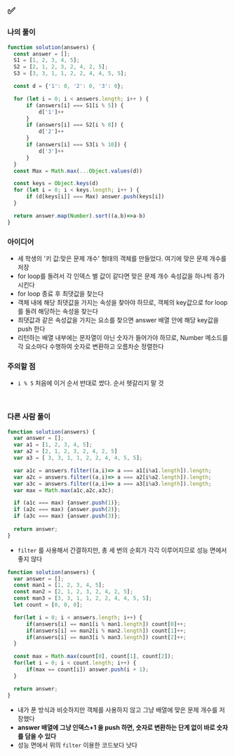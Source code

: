 ## ✅

### 나의 풀이
```javascript
function solution(answers) {
  const answer = [];
  S1 = [1, 2, 3, 4, 5];
  S2 = [2, 1, 2, 3, 2, 4, 2, 5];
  S3 = [3, 3, 1, 1, 2, 2, 4, 4, 5, 5];

  const d = {'1': 0, '2': 0, '3': 0};

  for (let i = 0; i < answers.length; i++ ) {
      if (answers[i] === S1[i % 5]) {
          d['1']++
      }
      if (answers[i] === S2[i % 8]) {
          d['2']++
      }
      if (answers[i] === S3[i % 10]) {
          d['3']++
      }
  }
  const Max = Math.max(...Object.values(d))

  const keys = Object.keys(d)
  for (let i = 0; i < keys.length; i++ ) {
      if (d[keys[i]] === Max) answer.push(keys[i])
  }

  return answer.map(Number).sort((a,b)=>a-b)
}
```


### 아이디어
- 세 학생의 '키 값:맞은 문제 개수' 형태의 객체를 만들었다. 여기에 맞은 문제 개수를 저장
- for loop를 돌려서 각 인덱스 별 값이 같다면 맞은 문제 개수 속성값을 하나씩 증가시킨다
- for loop 종료 후 최댓값을 찾는다
- 객체 내에 해당 최댓값을 가지는 속성을 찾아야 하므로, 객체의 key값으로 for loop를 돌려 해당하는 속성을 찾는다
- 최댓값과 같은 속성값을 가지는 요소를 찾으면 answer 배열 안에 해당 key값을 push 한다
- 리턴하는 배열 내부에는 문자열이 아닌 숫자가 들어가야 하므로, Number 메소드를 각 요소마다 수행하여 숫자로 변환하고 오름차순 정렬한다


### 주의할 점
- `i % 5` 처음에 이거 순서 반대로 썼다. 순서 헷갈리지 말 것

<br>

### 다른 사람 풀이
```javascript
function solution(answers) {
  var answer = [];
  var a1 = [1, 2, 3, 4, 5];
  var a2 = [2, 1, 2, 3, 2, 4, 2, 5]
  var a3 = [ 3, 3, 1, 1, 2, 2, 4, 4, 5, 5];

  var a1c = answers.filter((a,i)=> a === a1[i%a1.length]).length;
  var a2c = answers.filter((a,i)=> a === a2[i%a2.length]).length;
  var a3c = answers.filter((a,i)=> a === a3[i%a3.length]).length;
  var max = Math.max(a1c,a2c,a3c);

  if (a1c === max) {answer.push(1)};
  if (a2c === max) {answer.push(2)};
  if (a3c === max) {answer.push(3)};
  
  return answer;
}
```
- `filter` 를 사용해서 간결하지만, 총 세 번의 순회가 각각 이루어지므로 성능 면에서 좋지 않다


```javascript
function solution(answers) {
  var answer = [];
  const man1 = [1, 2, 3, 4, 5];
  const man2 = [2, 1, 2, 3, 2, 4, 2, 5];
  const man3 = [3, 3, 1, 1, 2, 2, 4, 4, 5, 5];
  let count = [0, 0, 0];

  for(let i = 0; i < answers.length; i++) {
      if(answers[i] == man1[i % man1.length]) count[0]++;
      if(answers[i] == man2[i % man2.length]) count[1]++;
      if(answers[i] == man3[i % man3.length]) count[2]++;
  }

  const max = Math.max(count[0], count[1], count[2]);
  for(let i = 0; i < count.length; i++) {
      if(max == count[i]) answer.push(i + 1);
  }

  return answer;
}
```
- 내가 푼 방식과 비슷하지만 객체를 사용하지 않고 그냥 배열에 맞은 문제 개수를 저장했다
- __answer 배열에 그냥 인덱스+1 을 push 하면, 숫자로 변환하는 단계 없이 바로 숫자를 담을 수 있다__
- 성능 면에서 위의 `filter` 이용한 코드보다 낫다